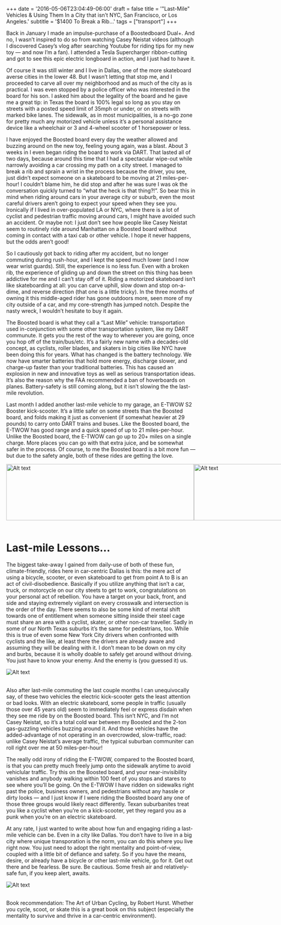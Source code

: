 +++
date = '2016-05-06T23:04:49-06:00'
draft = false
title = '&quot;Last-Mile&quot;  Vehicles & Using Them In a City that isn’t NYC, San Francisco, or Los Angeles.'
subtitle = '$1400 To Break a Rib…'
tags = ["transport"]
+++

<style>
  .image-row {
    display: flex;
  }
</style>

Back in January I made an impulse-purchase of a Boostedboard Dual+. And no, I wasn’t inspired to do so from watching Casey Neistat videos (although I discovered Casey’s vlog after searching Youtube for riding tips for my new toy — and now I’m a fan). I attended a Tesla Supercharger ribbon-cutting and got to see this epic electric longboard in action, and I just had to have it.<br />

Of course it was still winter and I live in Dallas, one of the more skateboard averse cities in the lower 48. But I wasn’t letting that stop me, and I proceeded to carve all over my neighborhood and as much of the city as is practical. I was even stopped by a police officer who was interested in the board for his son. I asked him about the legality of the board and he gave me a great tip: in Texas the board is 100% legal so long as you stay on streets with a posted speed limit of 35mph or under, or on streets with marked bike lanes. The sidewalk, as in most municipalities, is a no-go zone for pretty much any motorized vehicle unless it’s a personal assistance device like a wheelchair or 3 and 4-wheel scooter of 1 horsepower or less.<br />

I have enjoyed the Boosted board every day the weather allowed and buzzing around on the new toy, feeling young again, was a blast. About 3 weeks in I even began riding the board to work via DART. That lasted all of two days, because around this time that I had a spectacular wipe-out while narrowly avoiding a car crossing my path on a city street. I managed to break a rib and sprain a wrist in the process because the driver, you see, just didn’t expect someone on a skateboard to be moving at 21 miles-per-hour! I couldn’t blame him, he did stop and after he was sure I was ok the conversation quickly turned to “what the heck is that thing?!”. So bear this in mind when riding around cars in your average city or suburb, even the most careful drivers aren’t going to expect your speed when they see you. Ironically if I lived in over-populated LA or NYC, where there is a lot of cyclist and pedestrian traffic moving around cars, I might have avoided such an accident. Or maybe not: I just don’t see how people like Casey Neistat seem to routinely ride around Manhattan on a Boosted board without coming in contact with a taxi cab or other vehicle. I hope it never happens, but the odds aren’t good!<br />

So I cautiously got back to riding after my accident, but no longer commuting during rush-hour, and I kept the speed much lower (and I now wear wrist guards). Still, the experience is no less fun. Even with a broken rib, the experience of gliding up and down the street on this thing has been addictive for me and I can’t stay off of it. Riding a motorized skateboard isn’t like skateboarding at all: you can carve uphill, slow down and stop on-a-dime, and reverse direction (that one is a little tricky). In the three months of owning it this middle-aged rider has gone outdoors more, seen more of my city outside of a car, and my core-strength has jumped notch. Despite the nasty wreck, I wouldn’t hesitate to buy it again.<br />

The Boosted board is what they call a “Last Mile” vehicle: transportation used in-conjunction with some other transportation system, like my DART communute. It gets you the rest of the way to wherever you are going, once you hop off of the train/bus/etc. It’s a fairly new name with a decades-old concept, as cyclists, roller blades, and skaters in big cities like NYC have been doing this for years. What has changed is the battery technology. We now have smarter batteries that hold more energy, discharge slower, and charge-up faster than your traditional batteries. This has caused an explosion in new and innovative toys as well as serious transportation ideas. It’s also the reason why the FAA recommended a ban of hoverboards on planes. Battery-safety is still coming along, but it isn’t slowing the the last-mile revolution.<br />

Last month I added another last-mile vehicle to my garage, an E-TWOW S2 Booster kick-scooter. It’s a little safer on some streets than the Boosted board, and folds making it just as convenient (if somewhat heavier at 29 pounds) to carry onto DART trains and buses. Like the Boosted board, the E-TWOW has good range and a quick speed of up to 21 miles-per-hour. Unlike the Boosted board, the E-TWOW can go up to 20+ miles on a single charge. More places you can go with that extra juice, and be somewhat safer in the process. Of course, to me the Boosted board is a bit more fun — but due to the safety angle, both of these rides are getting the love.<br />

<div class="image-row">
<img src="https://julianwest.me/Blog/posts/Last-Mile-Mobility/etwowjpeg" alt="Alt text" width="500" height="150">
<img src="https://julianwest.me/Blog/posts/Last-Mile-Mobility/boosted1.jpeg" alt="Alt text" width="500" height="150">
</div><br />

# Last-mile Lessons…<br />

The biggest take-away I gained from daily-use of both of these fun, climate-friendly, rides here in car-centric Dallas is this: the mere act of using a bicycle, scooter, or even skateboard to get from point A to B is an act of civil-disobedience. Basically if you utilize anything that isn’t a car, truck, or motorcycle on our city steets to get to work, congratulations on your personal act of rebellion. You have a target on your back, front, and side and staying extremely vigilant on every crosswalk and intersection is the order of the day. There seems to also be some kind of mental shift towards one of entitlement when someone sitting inside their steel cage must share an area with a cyclist, skater, or other non-car traveller. Sadly in some of our North Texas suburbs it’s the same for pedestrians, too. While this is true of even some New York City drivers when confronted with cyclists and the like, at least there the drivers are already aware and assuming they will be dealing with it. I don’t mean to be down on my city and burbs, because it is wholly doable to safely get around without driving. You just have to know your enemy. And the enemy is (you guessed it) us.<br />

<div>
  <img src="https://julianwest.me/Blog/posts/Last-Mile-Mobility/etwow2.jpeg" alt="Alt text">
</div><br />

Also after last-mile commuting the last couple months I can unequivocally say, of these two vehicles the electric kick-scooter gets the least attention or bad looks. With an electric skateboard, some people in traffic (usually those over 45 years old) seem to immediately feel or express disdain when they see me ride by on the Boosted board. This isn’t NYC, and I’m not Casey Neistat, so it’s a total cold war between my Boosted and the 2-ton gas-guzzling vehicles buzzing around it. And those vehicles have the added-advantage of not operating in an overcrowded, slow-traffic, road: unlike Casey Neistat’s average traffic, the typical suburban communiter can roll right over me at 50 miles-per-hour! <br />

The really odd irony of riding the E-TWOW, compared to the Boosted board, is that you can pretty much freely jump onto the sidewalk anytime to avoid vehiclular traffic. Try this on the Boosted board, and your near-invisibility vanishes and anybody walking within 100 feet of you stops and stares to see where you’ll be going. On the E-TWOW I have ridden on sidewalks right past the police, business owners, and pedestrians without any hassle or dirty looks — and I just know if I were riding the Boosted board any one of those three groups would likely react differently. Texan suburbanites treat you like a cyclist when you’re on a kick-scooter, yet they regard you as a punk when you’re on an electric skateboard. <br />

At any rate, I just wanted to write about how fun and engaging riding a last-mile vehicle can be. Even in a city like Dallas. You don’t have to live in a big city where unique transporation is the norm, you can do this where you live right now. You just need to adopt the right mentality and point-of-view, coupled with a little bit of defiance and safety. So if you have the means, desire, or already have a bicycle or other last-mile vehicle, go for it. Get out there and be fearless. Be sure. Be cautious. Some fresh air and relatively-safe fun, if you keep alert, awaits.<br />

<div>
  <img src="https://julianwest.me/Blog/posts/Last-Mile-Mobility/boosted2.jpeg" alt="Alt text">
</div><br />

Book recommendation: The Art of Urban Cycling, by Robert Hurst. Whether you cycle, scoot, or skate this is a great book on this subject (especially the mentality to survive and thrive in a car-centric environment).